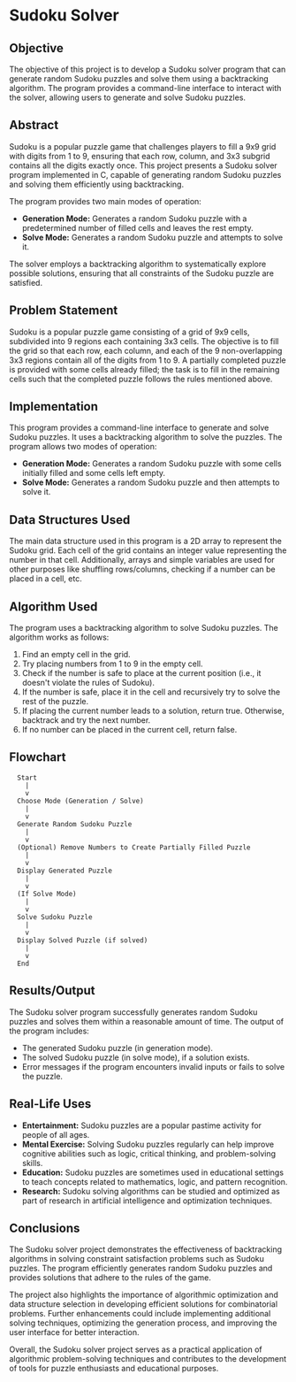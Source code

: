 # Sudoku Solver

## Objective
The objective of this project is to develop a Sudoku solver program that can generate random Sudoku puzzles and solve them using a backtracking algorithm. The program provides a command-line interface to interact with the solver, allowing users to generate and solve Sudoku puzzles.

## Abstract
Sudoku is a popular puzzle game that challenges players to fill a 9x9 grid with digits from 1 to 9, ensuring that each row, column, and 3x3 subgrid contains all the digits exactly once. This project presents a Sudoku solver program implemented in C, capable of generating random Sudoku puzzles and solving them efficiently using backtracking.

The program provides two main modes of operation:
- **Generation Mode:** Generates a random Sudoku puzzle with a predetermined number of filled cells and leaves the rest empty.
- **Solve Mode:** Generates a random Sudoku puzzle and attempts to solve it.

The solver employs a backtracking algorithm to systematically explore possible solutions, ensuring that all constraints of the Sudoku puzzle are satisfied.


## Problem Statement
Sudoku is a popular puzzle game consisting of a grid of 9x9 cells, subdivided into 9 regions each containing 3x3 cells. The objective is to fill the grid so that each row, each column, and each of the 9 non-overlapping 3x3 regions contain all of the digits from 1 to 9. A partially completed puzzle is provided with some cells already filled; the task is to fill in the remaining cells such that the completed puzzle follows the rules mentioned above.

## Implementation
This program provides a command-line interface to generate and solve Sudoku puzzles. It uses a backtracking algorithm to solve the puzzles. The program allows two modes of operation:
- **Generation Mode:** Generates a random Sudoku puzzle with some cells initially filled and some cells left empty.
- **Solve Mode:** Generates a random Sudoku puzzle and then attempts to solve it.

## Data Structures Used
The main data structure used in this program is a 2D array to represent the Sudoku grid. Each cell of the grid contains an integer value representing the number in that cell. Additionally, arrays and simple variables are used for other purposes like shuffling rows/columns, checking if a number can be placed in a cell, etc.

## Algorithm Used
The program uses a backtracking algorithm to solve Sudoku puzzles. The algorithm works as follows:
1. Find an empty cell in the grid.
2. Try placing numbers from 1 to 9 in the empty cell.
3. Check if the number is safe to place at the current position (i.e., it doesn't violate the rules of Sudoku).
4. If the number is safe, place it in the cell and recursively try to solve the rest of the puzzle.
5. If placing the current number leads to a solution, return true. Otherwise, backtrack and try the next number.
6. If no number can be placed in the current cell, return false.

## Flowchart
```
  Start
    |
    v
  Choose Mode (Generation / Solve)
    |
    v
  Generate Random Sudoku Puzzle
    |
    v
  (Optional) Remove Numbers to Create Partially Filled Puzzle
    |
    v
  Display Generated Puzzle
    |
    v
  (If Solve Mode)
    |
    v
  Solve Sudoku Puzzle
    |
    v
  Display Solved Puzzle (if solved)
    |
    v
  End
```

## Results/Output
The Sudoku solver program successfully generates random Sudoku puzzles and solves them within a reasonable amount of time. The output of the program includes:
- The generated Sudoku puzzle (in generation mode).
- The solved Sudoku puzzle (in solve mode), if a solution exists.
- Error messages if the program encounters invalid inputs or fails to solve the puzzle.


## Real-Life Uses
- **Entertainment:** Sudoku puzzles are a popular pastime activity for people of all ages.
- **Mental Exercise:** Solving Sudoku puzzles regularly can help improve cognitive abilities such as logic, critical thinking, and problem-solving skills.
- **Education:** Sudoku puzzles are sometimes used in educational settings to teach concepts related to mathematics, logic, and pattern recognition.
- **Research:** Sudoku solving algorithms can be studied and optimized as part of research in artificial intelligence and optimization techniques.

## Conclusions
The Sudoku solver project demonstrates the effectiveness of backtracking algorithms in solving constraint satisfaction problems such as Sudoku puzzles. The program efficiently generates random Sudoku puzzles and provides solutions that adhere to the rules of the game.

The project also highlights the importance of algorithmic optimization and data structure selection in developing efficient solutions for combinatorial problems. Further enhancements could include implementing additional solving techniques, optimizing the generation process, and improving the user interface for better interaction.

Overall, the Sudoku solver project serves as a practical application of algorithmic problem-solving techniques and contributes to the development of tools for puzzle enthusiasts and educational purposes.
